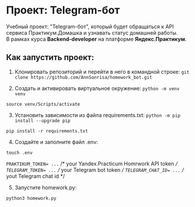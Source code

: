 # Проект: Telegram-бот

Учебный проект: "Telegram-бот", который будет обращаться к API сервиса Практикум.Домашка и узнавать статус домашней работы.  
В рамках курса __Backend-developer__ на платформе __Яндекс.Практикум__.


## Как запустить проект:

1) Клонировать репозиторий и перейти в него в командной строке:
`git clone https://github.com/AnnSonrisa/homework_bot.git`

2) Cоздать и активировать виртуальное окружение:
`python -m venv venv`

`source venv/Scripts/activate`

3) Установить зависимости из файла requirements.txt:
`python -m pip install --upgrade pip`

`pip install -r requirements.txt`

4) Создайте и заполните файл .env:

`touch .env`


`PRAKTIKUM_TOKEN= ...`   /* your Yandex.Practicum Homrwork API token */
`TELEGRAM_TOKEN= ...`    /* your Telegram bot token */
`TELEGRAM_CHAT_ID= ...`  /* yout Telegram chat id */


5) Запустите homework.py:

`python3 homework.py`
